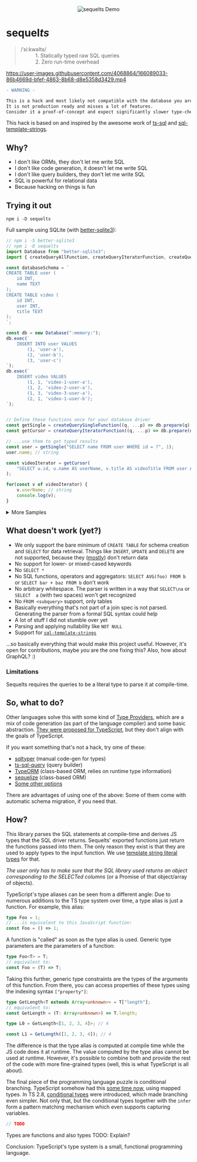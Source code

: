 <div align=center>
  <img src="https://user-images.githubusercontent.com/4068864/166162274-e2e4effa-d5fc-4e87-be87-2a24e19c5c91.gif" alt="sequelts Demo">
</div>

# sequel<i>ts</i>
<blockquote>
  <dl>
    <dt>/ˈsiːkwəlts/</dt>
    <dd>1. Statically typed raw SQL queries</dd>
    <dd>2. Zero run-time overhead</dd>
  </dl>
</blockquote>

https://user-images.githubusercontent.com/4068864/166089033-86b4669d-bfef-4863-8b68-d8e5358d3429.mp4

```diff
- WARNING -

This is a hack and most likely not compatible with the database you are using.
It is not production ready and misses a lot of features.
Consider it a proof-of-concept and expect significantly slower type-checking.
```

This hack is based on and inspired by the awesome work of [ts-sql](https://github.com/codemix/ts-sql) and [sql-template-strings](https://www.npmjs.com/package/sql-template-strings).

## Why?
- I don't like ORMs, they don't let me write SQL
- I don't like code generation, it doesn't let me write SQL
- I don't like query builders, they don't let me write SQL
- SQL is powerful for relational data
- Because hacking on things is fun

## Trying it out
```
npm i -D sequelts
```

Full sample using SQLite (with [better-sqlite3](https://www.npmjs.com/package/better-sqlite3)):
```ts
// npm i -S better-sqlite3
// npm i -D sequelts
import Database from "better-sqlite3";
import { createQueryAllFunction, createQueryIteratorFunction, createQuerySingleFunction } from "sequelts";

const databaseSchema = `
CREATE TABLE user (
    id INT,
    name TEXT
);
CREATE TABLE video (
    id INT,
    user INT,
    title TEXT
);
`;

const db = new Database(":memory:");
db.exec(`
    INSERT INTO user VALUES
        (1, 'user-a'),
        (2, 'user-b'),
        (3, 'user-c')
`);
db.exec(`
    INSERT video VALUES
        (1, 1, 'video-1-user-a'),
        (1, 2, 'video-2-user-a'),
        (1, 3, 'video-3-user-a'),
        (2, 1, 'video-1-user-b');
`);


// Define these functions once for your database driver
const getSingle = createQuerySingleFunction((q, ...p) => db.prepare(q).get(...p), databaseSchema);
const getCursor = createQueryIteratorFunction((q, ...p) => db.prepare(q).iterate(...p), databaseSchema);

// ...use them to get typed results
const user = getSingle("SELECT name FROM user WHERE id = ?", 1);
user.name; // string

const videoIterator = getCursor(
    "SELECT u.id, u.name AS userName, v.title AS videoTitle FROM user AS u INNER JOIN video AS v ON u.id = v.user"
);

for(const v of videoIterator) {
    v.userName; // string
    console.log(v);
}
```

<details>
<summary>More Samples</summary>

If you have your schema as a string literal type in your code (excluding it from the compiled application):
```ts
type DBSchema = `
CREATE TABLE user (
    id INT,
    name TEXT
);
CREATE TABLE video (
    id INT,
    user INT,
    title TEXT
);
`
const getSingle = createQuerySingleFunction<DBSchema>((q, ...p) => db.prepare(q).get(...p));

const video = getSingle("SELECT user, title FROM video WHERE id = ?", 1);
video.user; // number
video.title; // string
```

In case you want to define your schema in terms of TypeScript types:
```ts
type DBSchema = {
    user: {
        id: number;
        name: string;
    };
    video: {
        id: number;
        user: number;
        title: string;
    };
}
const getSingle = createQuerySingleFunction<DBSchema>((q, ...p) => db.prepare(q).get(...p));

const user = getSingle("SELECT name FROM user WHERE id = ?", 1);
user.name; // string
```

You can always derive the DB schema from your `CREATE TABLE` statements in case you need them:
```ts
type DBSchema = DeriveTypedSchema<`
CREATE TABLE user (
    id INT,
    name TEXT
);
CREATE TABLE video (
    id INT,
    user INT,
    title TEXT
);
`>;
// DBSchema["user"]["id"] == number
```

</details>

## What doesn't work (yet?)
- We only support the bare minimum of `CREATE TABLE` for schema creation and `SELECT` for data retrieval. Things like `INSERT`, `UPDATE` and `DELETE` are not supported, because they ([mostly](https://www.postgresql.org/docs/current/dml-returning.html)) don't return data
- No support for lower- or mixed-cased keywords
- No `SELECT *`
- No SQL functions, operators and aggregators: `SELECT AVG(foo) FROM b` or `SELECT bar + baz FROM b` don't work
- No arbitrary whitespace. The parser is written in a way that `SELECT\na` or `SELECT  a` (with two spaces) won't get recognized
- No `FROM <subquery>` support, only tables
- Basically everything that's not part of a join spec is not parsed. Generating the parser from a formal SQL syntax could help
- A lot of stuff I did not stumble over yet
- Parsing and applying nullability like `NOT NULL`
- Support for [`sql-template-strings`](https://www.npmjs.com/package/sql-template-strings)

...so basically everything that would make this project useful. However, it's open for contributions, maybe _you_ are the one fixing this? Also, how about GraphQL? :)

### Limitations
Sequelts requires the queries to be a literal type to parse it at compile-time.

## So, what to do?
Other languages solve this with some kind of [Type Providers](https://docs.microsoft.com/en-us/dotnet/fsharp/tutorials/type-providers/), which are a mix of code generation (as part of the language compiler) and some basic abstraction. [They were proposed for TypeScript](https://github.com/microsoft/TypeScript/issues/3136), but they don't align with the goals of TypeScript.

If you want something that's not a hack, try ome of these:
- [sqltyper](https://github.com/akheron/sqltyper) (manual code-gen for types)
- [ts-sql-query](https://github.com/juanluispaz/ts-sql-query) (query builder)
- [TypeORM](https://github.com/typeorm/typeorm) (class-based ORM, relies on runtime type information)
- [sequelize](https://github.com/sequelize/sequelize) (class-based ORM)
- [Some other options](https://phiresky.github.io/blog/2020/sql-libs-for-typescript/)

There are advantages of using one of the above: Some of them come with automatic schema migration, if you need that.

## How?
This library parses the SQL statements at compile-time and derives JS types that the SQL driver returns.
Sequelts' exported functions just return the functions passed into them.
The only reason they exist is that they are used to apply types to the input function. We use [template string literal types](https://www.typescriptlang.org/docs/handbook/2/template-literal-types.html) for that.

_The user only has to make sure that the SQL library used returns an object corresponding to the SELECTed columns_ (or a Promise of that object/array of objects).

TypeScript's type aliases can be seen from a different angle: Due to numerous additions to the TS type system over time, a type alias is just a function. For example, this alias:
```ts
type Foo = 1;
// ...is equivalent to this JavaScript function:
const Foo = () => 1;
```
A function is "called" as soon as the type alias is used. Generic type parameters are the parameters of a function:
```ts
type Foo<T> = T;
// equivalent to:
const Foo = (T) => T;
```

Taking this further, generic type constraints are the types of the arguments of this function. From there, you can access properties of these types using the indexing syntax `["property"]`:
```ts
type GetLength<T extends Array<unknown>> = T["length"];
// equivalent to:
const GetLength = (T: Array<unknown>) => T.length;

type L0 = GetLength<[1, 2, 3, 4]>; // 4

const L1 = GetLength([1, 2, 3, 4]); // 4
```
The difference is that the type alias is computed at compile time while the JS code does it at runtime.
The value computed by the type alias cannot be used at runtime.
However, it's possible to combine both and provide the rest of the code with more fine-grained types (well, this is what TypeScript is all about).

The final piece of the programming language puzzle is conditional branching. TypeScript somehow had this [some time now](https://github.com/microsoft/TypeScript/issues/14833), using mapped types. In TS 2.8, [conditional types](https://www.typescriptlang.org/docs/handbook/2/conditional-types.html) were introduced, which made branching even simpler. Not only that, but the conditional types together with the `infer` form a pattern matching mechanism which even supports capturing variables.

```ts
// TODO
```

Types are functions and also types
TODO: Explain?

Conclusion: TypeScript's type system is a small, functional programming language.

